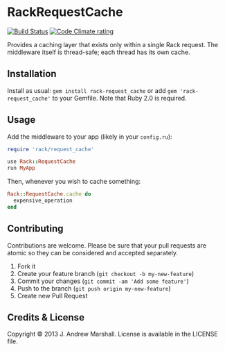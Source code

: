 # RackRequestCache

[![Build Status](https://secure.travis-ci.org/amarshall/rack-request_cache.png?branch=master)](https://travis-ci.org/amarshall/rack-request_cache)
[![Code Climate rating](https://codeclimate.com/github/amarshall/rack-request_cache.png)](https://codeclimate.com/github/amarshall/rack-request_cache)

Provides a caching layer that exists only within a single Rack request. The middleware itself is thread-safe; each thread has its own cache.

## Installation

Install as usual: `gem install rack-request_cache` or add `gem 'rack-request_cache'` to your Gemfile. Note that Ruby 2.0 is required.

## Usage

Add the middleware to your app (likely in your `config.ru`):

```ruby
require 'rack/request_cache'

use Rack::RequestCache
run MyApp
```

Then, whenever you wish to cache something:

```ruby
Rack::RequestCache.cache do
  expensive_operation
end
```

## Contributing

Contributions are welcome. Please be sure that your pull requests are atomic so they can be considered and accepted separately.

1. Fork it
2. Create your feature branch (`git checkout -b my-new-feature`)
3. Commit your changes (`git commit -am 'Add some feature'`)
4. Push to the branch (`git push origin my-new-feature`)
5. Create new Pull Request

## Credits & License

Copyright © 2013 J. Andrew Marshall. License is available in the LICENSE file.
